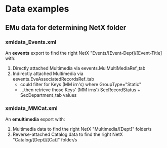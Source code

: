 # Data examples

## EMu data for determining NetX folder

### xmldata_Events.xml
An **eevents** export to find the right NetX "Events/[Event-Dept]/[Event-Title] with:
1. Directly attached Multimedia via eevents.MulMultiMediaRef_tab
2. Indirectly attached Multimedia via eevents.EveAssociatedRecordsRef_tab
    - could filter for Keys (MM irn's) where GroupType="Static" 
    - ...then retrieve those Keys' (MM irns') SecRecordStatus + SecDepartment_tab values

### xmldata_MMCat.xml
An **emultimedia** export with:
1. Multimedia data to find the right NetX "Multimedia/[Dept]" folder/s
2. Reverse-attached Catalog data to find the right NetX "Catalog/[Dept]/[Cat]" folder/s